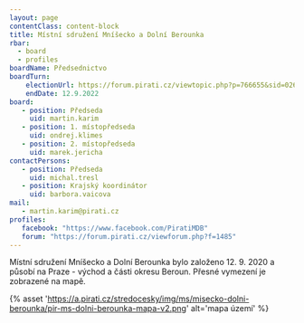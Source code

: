 ```yaml
---
layout: page
contentClass: content-block
title: Místní sdružení Mníšecko a Dolní Berounka
rbar:
  - board
  - profiles
boardName: Předsednictvo
boardTurn:
    electionUrl: https://forum.pirati.cz/viewtopic.php?p=766655&sid=0261dd8420b15a9500e06a1463f67db9#p766655
    endDate: 12.9.2022
board:
   - position: Předseda
     uid: martin.karim
   - position: 1. místopředseda
     uid: ondrej.klimes
   - position: 2. místopředseda
     uid: marek.jericha
contactPersons:
   - position: Předseda
     uid: michal.tresl
   - position: Krajský koordinátor
     uid: barbora.vaicova
mail: 
   - martin.karim@pirati.cz
profiles:
   facebook: "https://www.facebook.com/PiratiMDB"
   forum: "https://forum.pirati.cz/viewforum.php?f=1485"
---
```


Místní sdružení Mníšecko a Dolní Berounka bylo založeno 12. 9. 2020 a působí na Praze - východ a části okresu Beroun. Přesné vymezení je zobrazené na mapě. 

{% asset 'https://a.pirati.cz/stredocesky/img/ms/misecko-dolni-berounka/pir-ms-dolni-berounka-mapa-v2.png' alt='mapa území' %}

